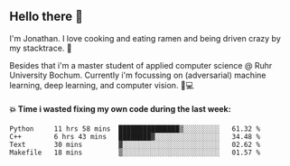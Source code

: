 ## Hello there 👋

I'm Jonathan. I love cooking and eating ramen and being driven crazy by my stacktrace. 🍜

Besides that i'm a master student of applied computer science @ Ruhr University Bochum. 
Currently i'm focussing on (adversarial) machine learning, deep learning, and computer vision. 🔬💻

#### 💥 Time i wasted fixing my own code during the last week:

<!--START_SECTION:waka-->

```text
Python     11 hrs 58 mins  ███████████████▒░░░░░░░░░   61.32 %
C++        6 hrs 43 mins   ████████▓░░░░░░░░░░░░░░░░   34.48 %
Text       30 mins         ▓░░░░░░░░░░░░░░░░░░░░░░░░   02.62 %
Makefile   18 mins         ▒░░░░░░░░░░░░░░░░░░░░░░░░   01.57 %
```

<!--END_SECTION:waka-->
